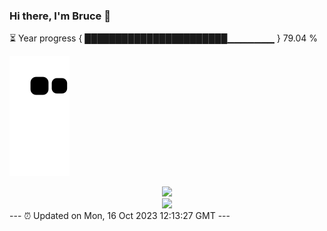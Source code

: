 ### Hi there, I'm Bruce 👋
⏳ Year progress { ███████████████████████▁▁▁▁▁▁▁ } 79.04 %

![](https://raw.githubusercontent.com/Swiftie13st/Swiftie13st/main/assets/github-contribution-grid-snake.svg)


<div align="center"> <img src="https://metrics.lecoq.io/Swiftie13st?template=classic&config.timezone=Asia%2FShanghai"> </div>

<div align="center"> <img src="https://github-readme-streak-stats.herokuapp.com/?user=Swiftie13st" /> </div>
---
⏰ Updated on Mon, 16 Oct 2023 12:13:27 GMT
---

